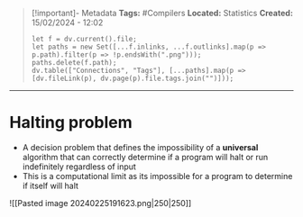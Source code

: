 > [!important]- Metadata
> **Tags:** #Compilers 
> **Located:** Statistics
> **Created:** 15/02/2024 - 12:02
> ```dataviewjs
> let f = dv.current().file;
> let paths = new Set([...f.inlinks, ...f.outlinks].map(p => p.path).filter(p => !p.endsWith(".png")));
> paths.delete(f.path);
> dv.table(["Connections", "Tags"], [...paths].map(p => [dv.fileLink(p), dv.page(p).file.tags.join("")]));
> ```

___
# Halting problem
- A decision problem that defines the impossibility of a **universal** algorithm that can correctly determine if a program will halt or run indefinitely regardless of input
- This is a computational limit as its impossible for a program to determine if itself will halt 


![[Pasted image 20240225191623.png|250|250]]